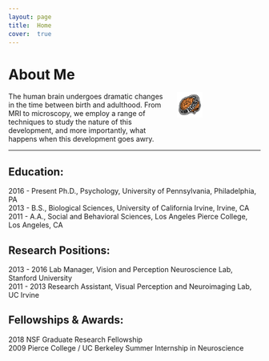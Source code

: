 ```yaml
---
layout: page
title:  Home
cover:  true 
---
```

# About Me
 <div class="row">
  <div class="column" markdown="1">
  The human brain undergoes dramatic changes in the time between birth and adulthood. From MRI to microscopy, we employ a range of techniques to study the nature of this development, and more importantly, what happens when this development goes awry.
  </div>
  
  <div class="column">
  <img class="lab-logo" src="/assets/img/logo.png" alt="BrainDevLab Logo" style="height: 50%; width: 50%; object-fit: contain"/>
  </div>
</div> 

***

## Education:

2016 - Present Ph.D., Psychology, University of Pennsylvania, Philadelphia, PA  
2013 - B.S., Biological Sciences, University of California Irvine, Irvine, CA  
2011 - A.A., Social and Behavioral Sciences, Los Angeles Pierce College, Los Angeles, CA  

## Research Positions:

2013 - 2016 Lab Manager, Vision and Perception Neuroscience Lab, Stanford University  
2011 - 2013 Research Assistant, Visual Perception and Neuroimaging Lab, UC Irvine  

## Fellowships & Awards:

2018 NSF Graduate Research Fellowship  
2009 Pierce College / UC Berkeley Summer Internship in Neuroscience
<!--author-->


<style type="text/css">
  .row {
    display: flex;
  }

  .column {
    flex: 50%;    
  }

  img.ohbm-image {
    display: block;
    margin-left: auto;
    margin-right: auto;
    padding: 10px;
}
</style>

